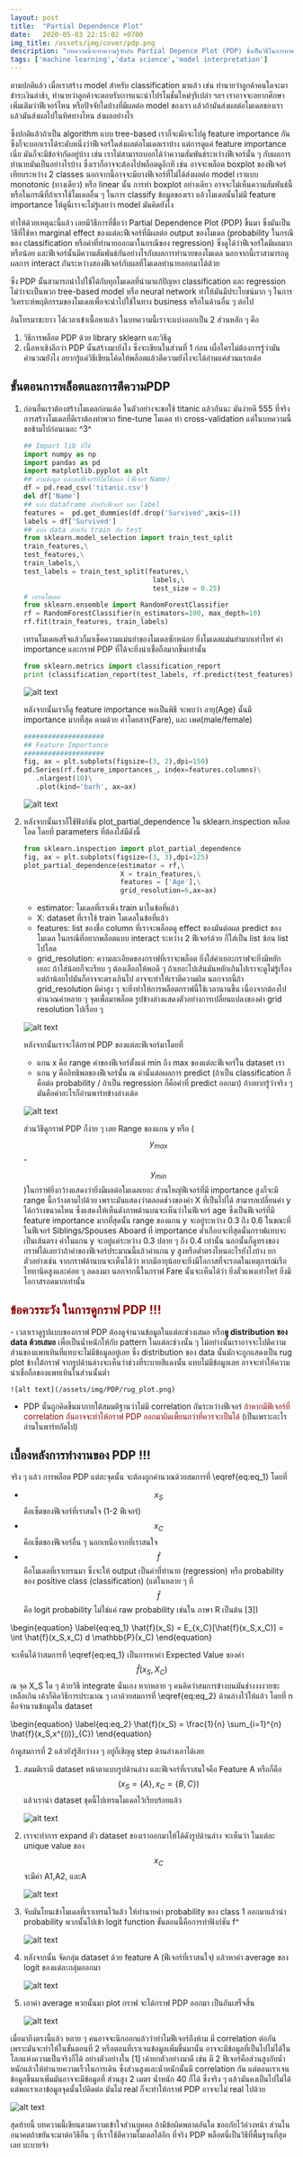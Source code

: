 ```yaml
---
layout: post
title:  "Partial Dependence Plot"
date:   2020-05-03 22:15:02 +0700
img_title: /assets/img/cover/pdp.png
description: "บทความนี้จะทำความรู้จักกับ Partial Depence Plot (PDP) ซึ่งเป็นวิธีในการหาความสัมพันธ์ระหว่างข้อมูลฟีเจอร์กับผลลัพธ์การทำนายไม่ว่าจะเป็น Classification หรือ Regression"
tags: ['machine learning','data science','model interpretation']
---
```


ตามปกติแล้ว เมื่อเราสร้าง model สำหรับ classification มาแล้ว เช่น ทำนายว่าลูกค้าคนใดจะมาชำระเงินล่าช้า, ทำนายว่าลูกค้าจะตอบรับการแนะนำโปรโมชั่นใหม่ๆรึเปล่า ฯลฯ เราอาจจะอยากศึกษาเพิ่มเติมว่าฟีเจอร์ไหน หรือปัจจัยใดบ้างที่มีผลต่อ model ของเรา แล้วถ้ามันส่งผลต่อโมเดลของเราแล้วมันส่งผลไปในทิศทางไหน ส่งผลอย่างไร

ซึ่งปกติแล้วถ้าเป็น algorithm แบบ tree-based เราก็จะมักจะไปดู feature importance กัน ซึ่งก็จะบอกเราได้ระดับหนึ่งว่าฟีเจอร์ใดส่งผลต่อโมเดลเราบ้าง แต่การดูแค่ feature importance เนี่ย มันก็จะมีข้อจำกัดอยู่บ้าง เช่น เราไม่สามารถบอกได้ว่าความสัมพันธ์ระหว่างฟีเจอร์นั้น ๆ กับผลการทำนายมันเป็นอย่างไรบ้าง ซึ่งเราก็อาจจะต้องไปพล็อตดูอีกที เช่น อาจจะพล็อต boxplot ของฟีเจอร์เทียบระหว่าง 2 classes
นอกจากนี้อาจจะมีบางฟีเจอร์ที่ไม่ได้ส่งผลต่อ model เราแบบ monotonic (ทางเดียว) หรือ linear นั้น การทำ boxplot อย่างเดียว อาจจะไม่เห็นความสัมพันธ์นี้ หรือในกรณีที่ถ้าเราใช้โมเดลอื่น ๆ ในการ classify ข้อมูลของเรา แล้วโมเดลนั้นไม่มี feature importance ให้ดูนี่เราจะไม่รู้เลยว่า model มันคิดยังไง

ทำให้ด้วยเหตุฉะนี้แล้ว เลยมีวิธีการที่ชื่อว่า Partial Dependence Plot (PDP) ขึ้นมา ซึ่งมันเป็นวิธีที่ใช้หา marginal effect ของแต่ละฟีเจอร์ที่มีผลต่อ output ของโมเดล (probability ในกรณีของ classification หรือค่าที่ทำนายออกมาในกรณีของ regression) ซึ่งดูได้ว่าฟีเจอร์ใดมีผลมากหรือน้อย และฟีเจอร์นั้นมีความสัมพันธ์กันอย่างไรกับผลการทำนายของโมเดล นอกจากนี้เราสามารถดูผลการ interact กันระหว่างสองฟีเจอร์กับผลที่โมเดลทำนายออกมาได้ด้วย

ซึ่ง PDP นั้นสามารถนำไปใช้ได้กับทุกโมเดลที่นำมาแก้ปัญหา classification และ regression ไม่ว่าจะเป็นพวก tree-based model หรือ neural network ทำให้มันมีประโยชน์มาก ๆ ในการวิเคราะห์พฤติกรรมของโมเดลเพื่อจะนำไปใช้ในทาง business หรือในด้านอื่น ๆ ต่อไป

อินโทรมาซะยาว ได้เวลาเข้าเนื้อหาแล้ว ในบทความนี้เราจะแบ่งออกเป็น 2 ส่วนหลัก ๆ คือ
1. วิธีการพล็อต PDP ด้วย library sklearn และวิธีดู
2. เนื้อหาเชิงลึกว่า PDP นั้นสร้างมายังไง
ซึ่งจะเขียนในส่วนที่ 1 ก่อน เผื่อใครไม่ต้องการรู้ว่ามันคำนวณยังไง อยากรู้แค่วิธีเขียนโค้ดให้พล็อตแล้วตีความยังไงจะได้อ่านแค่ส่วนแรกเด้อ

## ขั้นตอนการพล็อตและการตีความPDP
1. ก่อนอื่นเราต้องสร้างโมเดลก่อนเด้อ ในตัวอย่างจะขอใช้ titanic แล้วกันนะ มันง่ายดี 555 ที่จริงการสร้างโมเดลที่ดีเราต้องทำพวก fine-tune โมเดล ทำ cross-validation แต่ในบทความนี้ขอข้ามไปก่อนเนอะ ^3^

	```python
	## Import lib ที่ใช้
	import numpy as np
	import pandas as pd
	import matplotlib.pyplot as plt
	## อ่านข้อมูล และลบฟีเจอร์ที่ไม่ใช้ออก (ฟีเจอร์ Name)
	df = pd.read_csv('titanic.csv')
	del df['Name']
	## แบ่ง dataframe สำหรับฟีเจอร์ และ label
	features =  pd.get_dummies(df.drop('Survived',axis=1))
	labels = df['Survived']
	## แบ่ง data สำหรับ train กับ test
	from sklearn.model_selection import train_test_split
	train_features,\
	test_features,\
	train_labels,\
	test_labels = train_test_split(features,\
	                                labels,\
	                                test_size = 0.25)
	# เทรนโมเดล
	from sklearn.ensemble import RandomForestClassifier
	rf = RandomForestClassifier(n_estimators=100, max_depth=10)
	rf.fit(train_features, train_labels)
	```

	เทรนโมเดลเสร็จแล้วก็มาเช็คความแม่นยำของโมเดลซักหน่อย ยิ่งโมเดลแม่นยำมากเท่าไหร่ ค่า importance และกราฟ PDP ที่ได้จะยิ่งน่าเชื่อถือมากขึ้นเท่านั้น

	```python
	from sklearn.metrics import classification_report
	print (classification_report(test_labels, rf.predict(test_features)))
	```

	![alt text](/assets/img/PDP/confus_mat.png)

	หลังจากนั้นเราก็ดู feature importance พอเป็นพิธี จะพบว่า อายุ(Age) นั้นมี importance มากที่สุด ตามด้วย ค่าโดยสาร(Fare), และ เพศ(male/female)
	```python
	####################
	## Feature Importance 
	####################
	fig, ax = plt.subplots(figsize=(3, 2),dpi=150)
	pd.Series(rf.feature_importances_, index=features.columns)\
	   .nlargest(10)\
	   .plot(kind='barh', ax=ax)
	```

	![alt text](/assets/img/PDP/feature_imp.png)

2.  หลังจากนั้นเราก็ใช้ฟังก์ชัน plot_partial_dependence ใน sklearn.inspection พล็อตโลด โดยที่ parameters ที่ต้องใส่มีดังนี้

	```python
	from sklearn.inspection import plot_partial_dependence
	fig, ax = plt.subplots(figsize=(3, 3),dpi=125)
	plot_partial_dependence(estimator = rf,\
	                        X = train_features,\
	                        features = ['Age'],\
	                        grid_resolution=6,ax=ax)
	```

	- estimator: โมเดลที่เราเพิ่ง train มาในข้อที่แล้ว
	- X: dataset ที่เราใช้ train โมเดลในข้อที่แล้ว
	- features: list ของชื่อ column ที่เราจะพล็อตดู effect ของมันต่อผล predict ของโมเดล ในกรณีที่อยากพล็อตแบบ interact ระหว่าง 2 ฟีเจอร์ด้วย ก็ใส่เป็น list ซ้อน list ไปโลด
	- grid_resolution: ความละเอียดของกราฟที่เราจะพล็อต ยิ่งใส่ค่าเยอะกราฟจะยิ่งมีหยักเยอะ ถ้าใส่น้อยก็จะเรียบ ๆ ต้องเลือกให้พอดี ๆ ถ้าเยอะไปเส้นมันหยักเกินไปเราจะดูไม่รู้เรื่อง แต่ถ้าน้อยไปมันก็อาจจะตรงเกินไป อาจจะทำให้เราตีความผิด นอกจากนี้ถ้า grid_resolution มีค่าสูง ๆ จะยิ่งทำให้การพล็อตกราฟนี้ใช้เวลานานขึ้น เนื่องจากต้องไปคำนวณค่าหลาย ๆ จุดเพื่อมาพล็อต รูปข้างล่างแสดงตัวอย่างการเปลี่ยนแปลงของค่า grid resolution ไปเรื่อย ๆ 

	![alt text](/assets/img/PDP/grid_resolution.png)

	หลังจากนั้นเราจะได้กราฟ PDP ของแต่ละฟีเจอร์มาโดยที่
	- แกน x คือ range ค่าของฟีเจอร์ตั้งแต่ min ถึง max ของแต่ละฟีเจอร์ใน dataset เรา
	- แกน y คืออิทธิพลของฟีเจอร์นั้น ณ ค่านั้นต่อผลการ predict (ถ้าเป็น classification ก็คือต่อ probability / ถ้าเป็น regression ก็คือค่าที่ predict ออกมา) ถ้าอยากรู้ว่าจริง ๆ มันคือค่าอะไรก็อ่านพาร์ทข้างล่างเด้อ

	![alt text](/assets/img/PDP/PDP_plot.png)

	ส่วนวิธีดูกราฟ PDP ก็ง่าย ๆ เลย
	Range ของแกน y หรือ ($$y_{max}$$ - $$y_{min}$$)ในกราฟยิ่งกว้างแสดงว่ายิ่งมีผลต่อโมเดลเยอะ ส่วนใหญ่ฟีเจอร์ที่มี importance สูงก็จะมี range นี้กว้างตามไปด้วย เพราะมันแสดงว่าตลอดช่วงของค่า X ที่เป็นไปได้ สามารถเปลี่ยนค่า y ได้กว้างขนาดไหน ซึ่งแสดงให้เห็นดังภาพด้านบนจะเห็นว่าในฟีเจอร์ age ซึ่งเป็นฟีเจอร์ที่มี feature importance มากที่สุดนั้น range ของแกน y จะอยู่ระหว่าง 0.3 ถึง 0.6 ในขณะที่ในฟีเจอร์ Siblings/Spouses Aboard ที่ importance ต่ำเกือบจะที่สุดนั้นกราฟแทบจะเป็นเส้นตรง ค่าในแกน y จะอยู่แค่ระหว่าง 0.3 ปลาย ๆ ถึง 0.4 เท่านั้น
	นอกนั้นก็ดูทรงของกราฟได้เลยว่าถ้าค่าของฟีเจอร์ประมาณนี้แล้วค่าแกน y สูงหรือต่ำตรงไหนอะไรยังไงบ้าง ยกตัวอย่างเช่น จากกราฟด้านบนจะเห็นได้ว่า หากมีอายุน้อยจะยิ่งมีโอกาสที่จะรอดในเหตุการณ์เรือไททานิคสูงและค่อย ๆ ลดลงมา นอกจากนี้ในกราฟ Fare นั้นจะเห็นได้ว่า ยิ่งตั๋วแพงเท่าไหร่ ยิ่งมีโอกาสรอดมากเท่านั้น

<h2 style="color: #8B0000;"> ข้อควรระวัง ในการดูกราฟ PDP !!! </h2>
- เวลาเราดูรูปแบบของกราฟ PDP ต้องดูจำนวนข้อมูลในแต่ละช่วงเสมอ หรือ<b>ดู distribution ของ data ด้วยเสมอ</b> เพื่อเป็นน้ำหนักให้กับ pattern ในแต่ละช่วงนั้น ๆ ไม่อย่างนั้นเราอาจจะไปตีความส่วนของแพทเทินที่แทบจะไม่มีข้อมูลอยู่เลย ซึ่ง distribution ของ data นั้นมักจะถูกแสดงเป็น rug plot ข้างใต้กราฟ จากรูปด้านล่างจะเห็นว่าช่วงที่ระบายสีแดงนั้น แทบไม่มีข้อมูลเลย อาจจะทำให้ความน่าเชื่อถือของแพทเทินในส่วนนั้นต่ำ

	![alt text](/assets/img/PDP/rug_plot.png)


- PDP นั้นถูกคิดขึ้นมาภายใต้สมมติฐานว่าไม่มี correlation กันระหว่างฟีเจอร์ <span style="color:#8B0000;">ถ้าหากมีฟีเจอร์ที่ correlation กันอาจจะทำให้กราฟ PDP ออกมาผิดเพี้ยนกว่าที่ควรจะเป็นได้ </span> (เป็นเพราะอะไร อ่านในพาร์ทถัดไป)

## เบื้องหลังการทำงานของ PDP !!!
จริง ๆ แล้ว การพล็อต PDP แต่ละจุดนั้น จะต้องถูกคำนวณด้วยสมการที่ \eqref{eq:eq_1} โดยที่
- $$x_S$$ คือเซ็ตของฟีเจอร์ที่เราสนใจ (1-2 ฟีเจอร์)
- $$x_C$$ คือเซ็ตของฟีเจอร์อื่น ๆ นอกเหนือจากที่เราสนใจ
- $$\hat{f}$$ คือโมเดลที่เราเทรนมา ซึ่งจะให้ output เป็นค่าที่ทำนาย (regression) หรือ probability ของ positive class (classification) (แต่ในหลาย ๆ ที่ $$\hat{f}$$ คือ logit probability ไม่ใช่แค่ raw probability เช่นใน ภาษา R เป็นต้น [3])

\begin{equation}
\label{eq:eq_1}
   \hat{f}(x_S) = E_{x_C}[\hat{f}(x_S,x_C)] = \int \hat{f}(x_S,x_C) d \mathbb{P}(x_C)
\end{equation}

จะเห็นได้ว่าสมการที่ \eqref{eq:eq_1} เป็นการหาค่า Expected Value ของค่า $$\hat{f}(x_S,X_C)$$ ณ จุด X_S ใด ๆ ด้วยวิธี integrate นั่นเอง หากหลาย ๆ คนคิดว่าสมการข้างบนมันช่างงงงวยซะเหลือเกิน เค้าก็คิดวิธีการประมาณ ๆ เอาด้วยสมการที่ \eqref{eq:eq_2} ด้านล่างไว้ให้แล้ว โดยที่ n คือจำนวนข้อมูลใน dataset

\begin{equation}
\label{eq:eq_2}
   \hat{f}(x_S) = \frac{1}{n} \sum_{i=1}^{n} \hat{f}(x_S,x^{(i)}_{C})
\end{equation}

ถ้าดูสมการที่ 2 แล้วยังรู้สึกว่างง ๆ อยู่ก็เชิญดู step ด้านล่างเอาได้เลย
1. สมมติเรามี dataset หน้าตาแบบรูปด้านล่าง และฟีเจอร์ที่เราสนใจคือ Feature A หรือก็คือ $$(x_S = \{A\}, x_C = \{B,C\})$$ แล้วเรานำ dataset ชุดนี้ไปเทรนโมเดลไว้เรียบร้อยแล้ว

	![alt text](/assets/img/PDP/step-1.png)

2. เราจะทำการ expand ตัว dataset ของเราออกมาให้ได้ดังรูปด้านล่าง จะเห็นว่า ในแต่ละ unique value ของ $$x_C$$ จะมีค่า A1,A2, และA

	![alt text](/assets/img/PDP/step-2.png)

3. จับมันโยนเข้าโมเดลที่เราเทรนไว้แล้ว ให้ทำนายค่า probability ของ class 1 ออกมาแล้วนำ probability พวกนั้นไปเข้า logit function ขั้นตอนนี้คือการทำฟังก์ชัน f^

	![alt text](/assets/img/PDP/step-3.png)

4.  หลังจากนั้น จัดกลุ่ม dataset ด้วย feature A (ฟีเจอร์ที่เราสนใจ) แล้วหาค่า average ของ logit ของแต่ละกลุ่มออกมา

	![alt text](/assets/img/PDP/step-4.png)

5. เอาค่า average พวกนั้นมา plot กราฟ จะได้กราฟ PDP ออกมา เป็นอันเสร็จสิ้น

	![alt text](/assets/img/PDP/step-5.png)

เมื่อมาถึงตรงนี้แล้ว หลาย ๆ คนอาจจะนึกออกแล้วว่าทำไมฟีเจอร์ถึงห้าม มี correlation ต่อกัน เพราะมันจะทำให้ในขั้นตอนที่ 2 หรือตอนที่เราเจนข้อมูลเพิ่มขึ้นมานั้น อาจจะมีข้อมูลที่เป็นไปไม่ได้ในโลกแห่งความเป็นจริงก็ได้ อย่างตัวอย่างใน [1] เค้ายกตัวอย่างมาดี เช่น มี 2 ฟีเจอร์คือส่วนสูงกับน้ำหนักแล้วให้ทำนายความเร็วในการเดิน ซึ่งส่วนสูงและน้ำหนักนั้นมี correlation กัน แต่ตอนเราเจนข้อมูลขึ้นมาเพิ่มมันอาจจะมีข้อมูลที่ ส่วนสูง 2 เมตร น้ำหนัก 40 ก็ได้ ซึ่งจริง ๆ แล้วมันคงเป็นไปไม่ได้ แต่พอเราเอาข้อมูลจุดนั้นไปคิดต่อ มันไม่ real ก็จะทำให้กราฟ PDP อาจจะไม่ real ไปด้วย

![alt text](/assets/img/PDP/warning.png)

สุดท้ายนี้ บทความนี้เขียนตามความเข้าใจส่วนบุคคล ถ้ามีข้อผิดพลาดอันใด ขออภัยไว้ล่วงหน้า ส่วนในอนาคตถ้าขยันจะมาต่อวิธีอื่น ๆ ที่เราใช้ตีความโมเดลได้อีก ที่จริง PDP พล็อตนี่เป็นวิธีที่พื้นฐานที่สุดเลย บะบายจ้า



